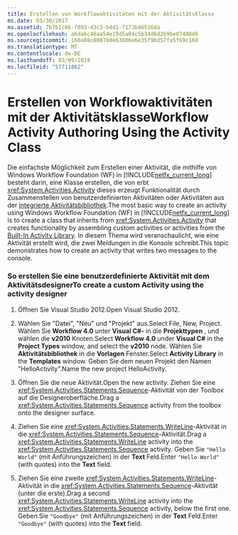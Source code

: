 ```yaml
---
title: Erstellen von Workflowaktivitäten mit der Aktivitätsklasse
ms.date: 03/30/2017
ms.assetid: 7b7b1c66-f093-43c3-b4d1-7173b46516da
ms.openlocfilehash: abdabc46aa54e19d5a04c5b34d6d2b9be07488d6
ms.sourcegitcommit: 160a88c8087b0e63606e6e35f9bd57fa5f69c168
ms.translationtype: MT
ms.contentlocale: de-DE
ms.lasthandoff: 03/09/2019
ms.locfileid: "57711862"
---
```

# <a name="workflow-activity-authoring-using-the-activity-class"></a><span data-ttu-id="15d41-102">Erstellen von Workflowaktivitäten mit der Aktivitätsklasse</span><span class="sxs-lookup"><span data-stu-id="15d41-102">Workflow Activity Authoring Using the Activity Class</span></span>
<span data-ttu-id="15d41-103">Die einfachste Möglichkeit zum Erstellen einer Aktivität, die mithilfe von Windows Workflow Foundation (WF) in [!INCLUDE[netfx_current_long](../../../includes/netfx-current-long-md.md)] besteht darin, eine Klasse erstellen, die von erbt <xref:System.Activities.Activity> dieses erzeugt Funktionalität durch Zusammenstellen von benutzerdefinierten Aktivitäten oder Aktivitäten aus der [integrierte Aktivitätsbibliothek](net-framework-4-5-built-in-activity-library.md).</span><span class="sxs-lookup"><span data-stu-id="15d41-103">The most basic way to create an activity using Windows Workflow Foundation (WF) in [!INCLUDE[netfx_current_long](../../../includes/netfx-current-long-md.md)] is to create a class that inherits from <xref:System.Activities.Activity> that creates functionality by assembling custom activities or activities from the [Built-In Activity Library](net-framework-4-5-built-in-activity-library.md).</span></span> <span data-ttu-id="15d41-104">In diesem Thema wird veranschaulicht, wie eine Aktivität erstellt wird, die zwei Meldungen in die Konsole schreibt.</span><span class="sxs-lookup"><span data-stu-id="15d41-104">This topic demonstrates how to create an activity that writes two messages to the console.</span></span>

### <a name="to-create-a-custom-activity-using-the-activity-designer"></a><span data-ttu-id="15d41-105">So erstellen Sie eine benutzerdefinierte Aktivität mit dem Aktivitätsdesigner</span><span class="sxs-lookup"><span data-stu-id="15d41-105">To create a custom Activity using the activity designer</span></span>

1.  <span data-ttu-id="15d41-106">Öffnen Sie Visual Studio 2012.</span><span class="sxs-lookup"><span data-stu-id="15d41-106">Open Visual Studio 2012.</span></span>

2.  <span data-ttu-id="15d41-107">Wählen Sie "Datei", "Neu" und "Projekt" aus.</span><span class="sxs-lookup"><span data-stu-id="15d41-107">Select File, New, Project.</span></span> <span data-ttu-id="15d41-108">Wählen Sie **Workflow 4.0** unter **Visual C#-** in die **Projekttypen** , und wählen die **v2010** Knoten.</span><span class="sxs-lookup"><span data-stu-id="15d41-108">Select **Workflow 4.0** under **Visual C#** in the **Project Types** window, and select the **v2010** node.</span></span> <span data-ttu-id="15d41-109">Wählen Sie **Aktivitätsbibliothek** in die **Vorlagen** Fenster.</span><span class="sxs-lookup"><span data-stu-id="15d41-109">Select **Activity Library** in the **Templates** window.</span></span> <span data-ttu-id="15d41-110">Geben Sie dem neuen Projekt den Namen "HelloActivity".</span><span class="sxs-lookup"><span data-stu-id="15d41-110">Name the new project HelloActivity.</span></span>

3.  <span data-ttu-id="15d41-111">Öffnen Sie die neue Aktivität.</span><span class="sxs-lookup"><span data-stu-id="15d41-111">Open the new activity.</span></span>  <span data-ttu-id="15d41-112">Ziehen Sie eine <xref:System.Activities.Statements.Sequence>-Aktivität von der Toolbox auf die Designeroberfläche.</span><span class="sxs-lookup"><span data-stu-id="15d41-112">Drag a <xref:System.Activities.Statements.Sequence> activity from the toolbox onto the designer surface.</span></span>

4.  <span data-ttu-id="15d41-113">Ziehen Sie eine <xref:System.Activities.Statements.WriteLine>-Aktivität in die <xref:System.Activities.Statements.Sequence>-Aktivität.</span><span class="sxs-lookup"><span data-stu-id="15d41-113">Drag a <xref:System.Activities.Statements.WriteLine> activity into the <xref:System.Activities.Statements.Sequence> activity.</span></span> <span data-ttu-id="15d41-114">Geben Sie `"Hello World"` (mit Anführungszeichen) in der **Text** Feld.</span><span class="sxs-lookup"><span data-stu-id="15d41-114">Enter `"Hello World"` (with quotes) into the **Text** field.</span></span>

5.  <span data-ttu-id="15d41-115">Ziehen Sie eine zweite <xref:System.Activities.Statements.WriteLine>-Aktivität in die <xref:System.Activities.Statements.Sequence>-Aktivität (unter die erste).</span><span class="sxs-lookup"><span data-stu-id="15d41-115">Drag a second <xref:System.Activities.Statements.WriteLine> activity into the <xref:System.Activities.Statements.Sequence> activity, below the first one.</span></span> <span data-ttu-id="15d41-116">Geben Sie `"Goodbye"` (mit Anführungszeichen) in der **Text** Feld.</span><span class="sxs-lookup"><span data-stu-id="15d41-116">Enter `"Goodbye"` (with quotes) into the **Text** field.</span></span>

